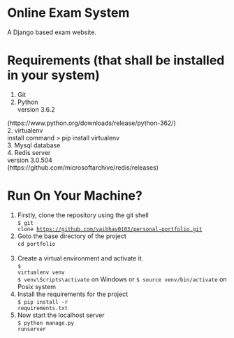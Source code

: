# Online Exam System

 A Django based  exam website.

# Requirements (that shall be installed in your system)

1. Git <br> 
3. Python <br>
version 3.6.2 <br>
<link>(https://www.python.org/downloads/release/python-362/) <br>
2. virtualenv<br>
install command > pip install virtualenv <br>
3. Mysql database <br>
4. Redis server <br>
version 3.0.504 <br>
<link>(https://github.com/microsoftarchive/redis/releases) <br>


# Run On Your Machine?

1. Firstly, clone the repository using the git shell <br>
<code>$ git clone https://github.com/vaibhav0103/personal-portfolio.git</code> <br>
2. Goto the base directory of the project <br>
<code>cd portfolio </code> <br>
3. Create a virtual environment and activate it. <br>
<code>$ virtualenv venv</code> <br>
<code>$ venv\Scripts\activate</code> on Windows or <code>$ source venv/bin/activate</code> on Posix system <br>
4. Install the requirements for the project <br>
<code>$ pip install -r requirements.txt</code>  <br>
5. Now start the localhost server<br>
<code>$ python manage.py runserver</code> <br>
